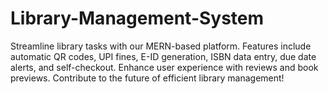 # Library-Management-System
Streamline library tasks with our MERN-based platform. Features include automatic QR codes, UPI fines, E-ID generation, ISBN data entry, due date alerts, and self-checkout. Enhance user experience with reviews and book previews. Contribute to the future of efficient library management!
